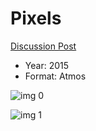 # Pixels

[Discussion Post](https://www.avsforum.com/threads/bass-eq-for-filtered-movies.2995212/post-57652974)

* Year: 2015
* Format: Atmos

![img 0](https://i.imgur.com/xN1vPpk.jpg)

![img 1](https://i.imgur.com/O8w8SMs.jpg)

